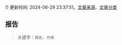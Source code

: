 :alarm_clock: 更新时间: 2024-06-29 23:37:51。[文章来源](/README.md)、[文章分类](/TAGS.md)

## 报告


> 关键字：`报告`、`月报`



